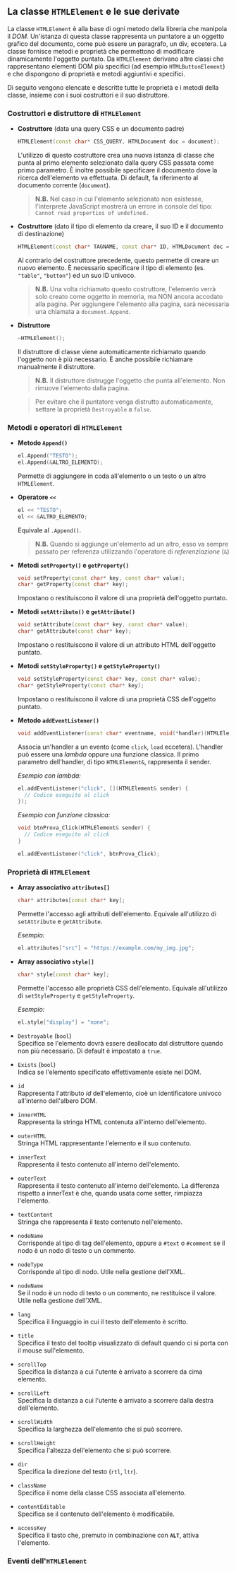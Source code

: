 ## La classe `HTMLElement` e le sue derivate

La classe `HTMLElement` è alla base di ogni metodo della libreria che manipola il *DOM*. Un'istanza di questa classe rappresenta un puntatore a un oggetto grafico del documento, come può essere un paragrafo, un div, eccetera. La classe fornisce metodi e proprietà che permettono di modificare dinamicamente l'oggetto puntato. Da `HTMLElement` derivano altre classi che rappresentano elementi DOM più specifici (ad esempio `HTMLButtonElement`) e che dispongono di proprietà e metodi aggiuntivi e specifici.

Di seguito vengono elencate e descritte tutte le proprietà e i metodi della classe, insieme con i suoi costruttori e il suo distruttore.

### Costruttori e distruttore di `HTMLElement`

-   **Costruttore** (data una query CSS e un documento padre)
    ```cpp
    HTMLElement(const char* CSS_QUERY, HTMLDocument doc = document);
    ```
    L'utilizzo di questo costruttore crea una nuova istanza di classe che punta al primo elemento selezionato dalla query CSS passata come primo parametro. &Egrave; inoltre possibile specificare il documento dove la ricerca dell'elemento va effettuata. Di default, fa riferimento al documento corrente (`document`). 

    > **N.B.** Nel caso in cui l'elemento selezionato non esistesse, l'interprete JavaScript mostrerà un errore in console del tipo:  
`Cannot read properties of undefined.`

- **Costruttore** (dato il tipo di elemento da creare, il suo ID e il documento di destinazione)
  ```cpp
  HTMLElement(const char* TAGNAME, const char* ID, HTMLDocument doc = document);
  ```
  Al contrario del costruttore precedente, questo permette di creare un nuovo elemento. &Egrave; necessario specificare il tipo di elemento (es. `"table"`, `"button"`) ed un suo ID univoco.

    > **N.B.** Una volta richiamato questo costruttore, l'elemento verrà solo creato come oggetto in memoria, ma NON ancora accodato alla pagina. Per aggiungere l'elemento alla pagina, sarà necessaria una chiamata a `document.Append`.

- **Distruttore**
  ```cpp
  ~HTMLElement();
  ```
  Il distruttore di classe viene automaticamente richiamato quando l'oggetto non è più necessario. &Egrave; anche possibile richiamare manualmente il distruttore.

    > **N.B.** Il distruttore distrugge l'oggetto che punta all'elemento. Non rimuove l'elemento dalla pagina.

    > Per evitare che il puntatore venga distrutto automaticamente, settare la proprietà `Destroyable` a `false`.

### Metodi e operatori di `HTMLElement`

- **Metodo `Append()`**
  ```cpp
  el.Append("TESTO");
  el.Append(&ALTRO_ELEMENTO);
  ```
  Permette di aggiungere in coda all'elemento o un testo o un altro `HTMLElement`.

- **Operatore `<<`**
  ```cpp
  el << "TESTO";
  el << &ALTRO_ELEMENTO;
  ```
  Equivale al `.Append()`.

    > **N.B.** Quando si aggiunge un'elemento ad un altro, esso va sempre passato per referenza utilizzando l'operatore di *referenziazione* (`&`)

- **Metodi `setProperty()` e `getProperty()`**
  ```cpp
  void setProperty(const char* key, const char* value);
  char* getProperty(const char* key);
  ```
  Impostano o restituiscono il valore di una proprietà dell'oggetto puntato.

- **Metodi `setAttribute()` e `getAttribute()`**
  ```cpp
  void setAttribute(const char* key, const char* value);
  char* getAttribute(const char* key);
  ```
  Impostano o restituiscono il valore di un attributo HTML dell'oggetto puntato.

- **Metodi `setStyleProperty()` e `getStyleProperty()`**
  ```cpp
  void setStyleProperty(const char* key, const char* value);
  char* getStyleProperty(const char* key);
  ```
  Impostano o restituiscono il valore di una proprietà CSS dell'oggetto puntato.

- **Metodo `addEventListener()`**
  ```cpp
  void addEventListener(const char* eventname, void(*handler)(HTMLElement&));
  ```
  Associa un'handler a un evento (come `click`, `load` eccetera). L'handler può essere una *lambda* oppure una funzione classica. Il primo parametro dell'handler, di tipo `HTMLElement&`, rappresenta il sender. 

  *Esempio con lambda:*
  ```cpp
  el.addEventListener("click", [](HTMLElement& sender) {
    // Codice eseguito al click
  });
  ```
  *Esempio con funzione classica:*
  ```cpp
  void btnProva_Click(HTMLElement& sender) {
    // Codice eseguito al click
  }

  el.addEventListener("click", btnProva_Click);
  ```

### Proprietà di `HTMLElement`

- **Array associativo `attributes[]`**
  ```cpp
  char* attributes[const char* key];
  ```
  Permette l'accesso agli attributi dell'elemento. Equivale all'utilizzo di `setAttribute` e `getAttribute`.

  *Esempio:*
  ```cpp
  el.attributes["src"] = "https://example.com/my_img.jpg";
  ```

- **Array associativo `style[]`**
  ```cpp
  char* style[const char* key];
  ```
  Permette l'accesso alle proprietà CSS dell'elemento. Equivale all'utilizzo di `setStyleProperty` e `getStyleProperty`.

  *Esempio:*
  ```cpp
  el.style["display"] = "none";
  ```

- `Destroyable` (`bool`)  
  Specifica se l'elemento dovrà essere deallocato dal distruttore quando non più necessario. Di default è impostato a `true`.

- `Exists` (`bool`)  
  Indica se l'elemento specificato effettivamente esiste nel DOM.

- `id`  
  Rappresenta l'attributo *id* dell'elemento, cioè un identificatore univoco all'interno dell'albero DOM.

- `innerHTML`  
  Rappresenta la stringa HTML contenuta all'interno dell'elemento.

- `outerHTML`  
  Stringa HTML rappresentante l'elemento e il suo contenuto.

- `innerText`  
  Rappresenta il testo contenuto all'interno dell'elemento.

- `outerText`  
  Rappresenta il testo contenuto all'interno dell'elemento. La differenza rispetto a innerText è che, quando usata come setter, rimpiazza l'elemento.

- `textContent`  
  Stringa che rappresenta il testo contenuto nell'elemento.

- `nodeName`  
  Corrisponde al tipo di tag dell'elemento, oppure a `#text` o `#comment` se il nodo è un nodo di testo o un commento.

- `nodeType`  
  Corrisponde al tipo di nodo. Utile nella gestione dell'XML.

- `nodeName`  
  Se il nodo è un nodo di testo o un commento, ne restituisce il valore. Utile nella gestione dell'XML.

- `lang`  
  Specifica il linguaggio in cui il testo dell'elemento è scritto.

- `title`  
  Specifica il testo del tooltip visualizzato di default quando ci si porta con il mouse sull'elemento.

- `scrollTop`  
  Specifica la distanza a cui l'utente è arrivato a scorrere da cima elemento.

- `scrollLeft`  
  Specifica la distanza a cui l'utente è arrivato a scorrere dalla destra dell'elemento.

- `scrollWidth`  
  Specifica la larghezza dell'elemento che si può scorrere.

- `scrollHeight`  
  Specifica l'altezza dell'elemento che si può scorrere.

- `dir`  
  Specifica la direzione del testo (`rtl`, `ltr`).

- `className`  
  Specifica il nome della classe CSS associata all'elemento.

- `contentEditable`  
  Specifica se il contenuto dell'elemento è modificabile.

- `accessKey`  
  Specifica il tasto che, premuto in combinazione con **`ALT`**, attiva l'elemento.

### Eventi dell'`HTMLElement`